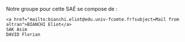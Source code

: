 

Notre groupe pour cette SAÉ se compose de :

    <a href="mailto:bianchi.eliot@edu.univ-fcomte.fr?subject=Mail from altran">BIANCHI Eliot</a>
    SAK Asim
    DAVID Florian


